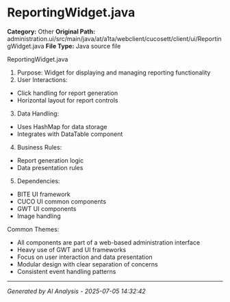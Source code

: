 # ReportingWidget.java

**Category:** Other
**Original Path:** administration.ui/src/main/java/at/a1ta/webclient/cucosett/client/ui/ReportingWidget.java
**File Type:** Java source file

ReportingWidget.java
1. Purpose: Widget for displaying and managing reporting functionality
2. User Interactions:
- Click handling for report generation
- Horizontal layout for report controls
3. Data Handling:
- Uses HashMap for data storage
- Integrates with DataTable component
4. Business Rules:
- Report generation logic
- Data presentation rules
5. Dependencies:
- BITE UI framework
- CUCO UI common components
- GWT UI components
- Image handling

Common Themes:
- All components are part of a web-based administration interface
- Heavy use of GWT and UI frameworks
- Focus on user interaction and data presentation
- Modular design with clear separation of concerns
- Consistent event handling patterns

---
*Generated by AI Analysis - 2025-07-05 14:32:42*
